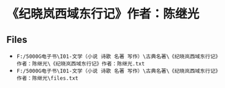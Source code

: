 # 《纪晓岚西域东行记》作者：陈继光

## Files

- `F:/5000G电子书\I01-文学（小说 诗歌 名著 写作）\古典名著\《纪晓岚西域东行记》作者：陈继光\《纪晓岚西域东行记》作者：陈继光.txt`
- `F:/5000G电子书\I01-文学（小说 诗歌 名著 写作）\古典名著\《纪晓岚西域东行记》作者：陈继光\files.txt`

